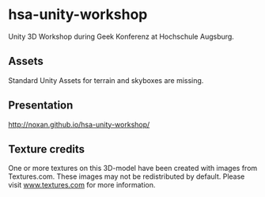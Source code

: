 # hsa-unity-workshop

Unity 3D Workshop during Geek Konferenz at Hochschule Augsburg.

## Assets

Standard Unity Assets for terrain and skyboxes are missing.

## Presentation

http://noxan.github.io/hsa-unity-workshop/

## Texture credits

One or more textures on this 3D-model have been created with images from Textures.com. These images may not be redistributed by default. Please visit www.textures.com for more information.
